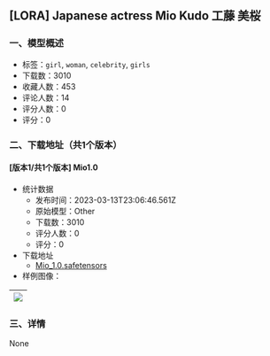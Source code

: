## [LORA] Japanese actress Mio Kudo 工藤 美桜
### 一、模型概述

- 标签：`girl`, `woman`, `celebrity`, `girls`
- 下载数：3010
- 收藏人数：453
- 评论人数：14
- 评分人数：0
- 评分：0

### 二、下载地址（共1个版本）

#### [版本1/共1个版本] Mio1.0

- 统计数据
  - 发布时间：2023-03-13T23:06:46.561Z
  - 原始模型：Other
  - 下载数：3010
  - 评分人数：0
  - 评分：0
- 下载地址
  - [Mio_1.0.safetensors](https://civitai.com/api/download/models/10876)
- 样例图像：

| <img src="https://image.civitai.com/xG1nkqKTMzGDvpLrqFT7WA/94d4a4b3-ba8b-46db-908a-e210dbf4e600/width=450/105156.jpeg" /> |
| ---- |


### 三、详情
None